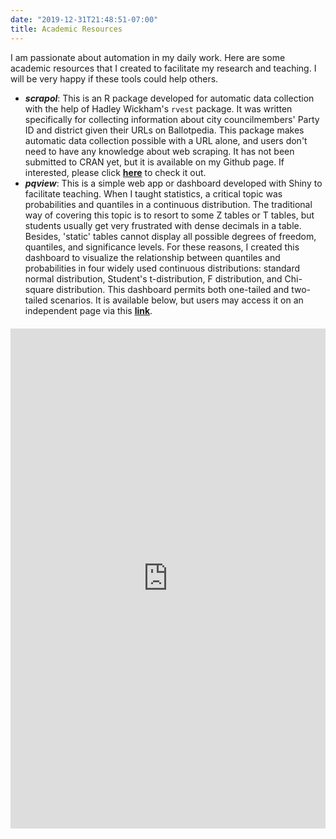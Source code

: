```yaml
---
date: "2019-12-31T21:48:51-07:00"
title: Academic Resources
---
```


I am passionate about automation in my daily work. Here are some academic resources that I created to facilitate my research and teaching. I will be very happy if these tools could help others.

* **_scrapol_**: This is an R package developed for automatic data collection with the help of Hadley Wickham's `rvest` package. It was written specifically for collecting information about city councilmembers' Party ID and district given their URLs on Ballotpedia. This package makes automatic data collection possible with a URL alone, and users don't need to have any knowledge about web scraping. It has not been submitted to CRAN yet, but it is available on my Github page. If interested, please click [**here**](https://github.com/huizhou68/scrapol) to check it out.
* **_pqview_**: This is a simple web app or dashboard developed with Shiny to facilitate teaching. When I taught statistics, a critical topic was probabilities and quantiles in a continuous distribution. The traditional way of covering this topic is to resort to some Z tables or T tables, but students usually get very frustrated with dense decimals in a table. Besides, 'static' tables cannot display all possible degrees of freedom, quantiles, and significance levels. For these reasons, I created this dashboard to visualize the relationship between quantiles and probabilities in four widely used continuous distributions: standard normal distribution, Student's t-distribution, F distribution, and  Chi-square distribution. This dashboard permits both one-tailed and two-tailed scenarios. It is available below, but users may access it on an independent page via this [**link**](https://huizhou68.shinyapps.io/pqview/).

<div style = "margin-top: 20px" class="box">
            <iframe height="800" width="100%" frameborder="no" src="https://huizhou68.shinyapps.io/pqview/"> </iframe>
        </div>
